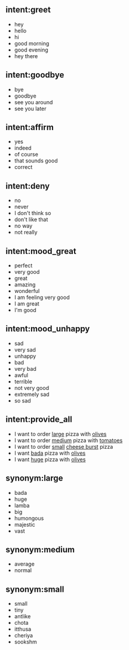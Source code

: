 ## intent:greet
- hey
- hello
- hi
- good morning
- good evening
- hey there

## intent:goodbye
- bye
- goodbye
- see you around
- see you later

## intent:affirm
- yes
- indeed
- of course
- that sounds good
- correct

## intent:deny
- no
- never
- I don't think so
- don't like that
- no way
- not really

## intent:mood_great
- perfect
- very good
- great
- amazing
- wonderful
- I am feeling very good
- I am great
- I'm good

## intent:mood_unhappy
- sad
- very sad
- unhappy
- bad
- very bad
- awful
- terrible
- not very good
- extremely sad
- so sad

## intent:provide_all
- I want to order [large](size) pizza with [olives](topping)
- I want to order [medium](size) pizza with [tomatoes](topping)
- I want to order [small](size) [cheese burst](topping) pizza
- I want [bada](size:large) pizza with [olives](topping)
- I want [huge](size:large) pizza with [olives](topping)

## synonym:large
- bada
- huge
- lamba
- big
- humongous
- majestic
- vast

## synonym:medium
- average
- normal

## synonym:small
- small
- tiny
- antlike
- chota
- itthusa
- cheriya
- sookshm